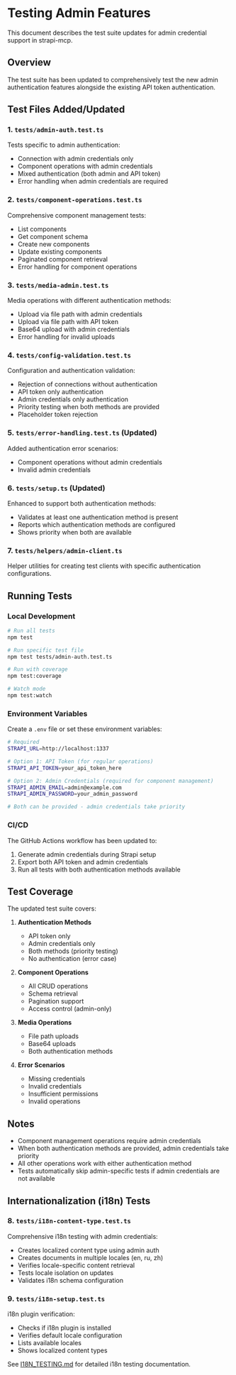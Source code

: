 # Testing Admin Features

This document describes the test suite updates for admin credential support in strapi-mcp.

## Overview

The test suite has been updated to comprehensively test the new admin authentication features alongside the existing API token authentication.

## Test Files Added/Updated

### 1. `tests/admin-auth.test.ts`
Tests specific to admin authentication:
- Connection with admin credentials only
- Component operations with admin credentials
- Mixed authentication (both admin and API token)
- Error handling when admin credentials are required

### 2. `tests/component-operations.test.ts`
Comprehensive component management tests:
- List components
- Get component schema
- Create new components
- Update existing components
- Paginated component retrieval
- Error handling for component operations

### 3. `tests/media-admin.test.ts`
Media operations with different authentication methods:
- Upload via file path with admin credentials
- Upload via file path with API token
- Base64 upload with admin credentials
- Error handling for invalid uploads

### 4. `tests/config-validation.test.ts`
Configuration and authentication validation:
- Rejection of connections without authentication
- API token only authentication
- Admin credentials only authentication
- Priority testing when both methods are provided
- Placeholder token rejection

### 5. `tests/error-handling.test.ts` (Updated)
Added authentication error scenarios:
- Component operations without admin credentials
- Invalid admin credentials

### 6. `tests/setup.ts` (Updated)
Enhanced to support both authentication methods:
- Validates at least one authentication method is present
- Reports which authentication methods are configured
- Shows priority when both are available

### 7. `tests/helpers/admin-client.ts`
Helper utilities for creating test clients with specific authentication configurations.

## Running Tests

### Local Development

```bash
# Run all tests
npm test

# Run specific test file
npm test tests/admin-auth.test.ts

# Run with coverage
npm test:coverage

# Watch mode
npm test:watch
```

### Environment Variables

Create a `.env` file or set these environment variables:

```bash
# Required
STRAPI_URL=http://localhost:1337

# Option 1: API Token (for regular operations)
STRAPI_API_TOKEN=your_api_token_here

# Option 2: Admin Credentials (required for component management)
STRAPI_ADMIN_EMAIL=admin@example.com
STRAPI_ADMIN_PASSWORD=your_admin_password

# Both can be provided - admin credentials take priority
```

### CI/CD

The GitHub Actions workflow has been updated to:
1. Generate admin credentials during Strapi setup
2. Export both API token and admin credentials
3. Run all tests with both authentication methods available

## Test Coverage

The updated test suite covers:

1. **Authentication Methods**
   - API token only
   - Admin credentials only
   - Both methods (priority testing)
   - No authentication (error case)

2. **Component Operations**
   - All CRUD operations
   - Schema retrieval
   - Pagination support
   - Access control (admin-only)

3. **Media Operations**
   - File path uploads
   - Base64 uploads
   - Both authentication methods

4. **Error Scenarios**
   - Missing credentials
   - Invalid credentials
   - Insufficient permissions
   - Invalid operations

## Notes

- Component management operations require admin credentials
- When both authentication methods are provided, admin credentials take priority
- All other operations work with either authentication method
- Tests automatically skip admin-specific tests if admin credentials are not available

## Internationalization (i18n) Tests

### 8. `tests/i18n-content-type.test.ts`
Comprehensive i18n testing with admin credentials:
- Creates localized content type using admin auth
- Creates documents in multiple locales (en, ru, zh)
- Verifies locale-specific content retrieval
- Tests locale isolation on updates
- Validates i18n schema configuration

### 9. `tests/i18n-setup.test.ts`
i18n plugin verification:
- Checks if i18n plugin is installed
- Verifies default locale configuration
- Lists available locales
- Shows localized content types

See [I18N_TESTING.md](./I18N_TESTING.md) for detailed i18n testing documentation.